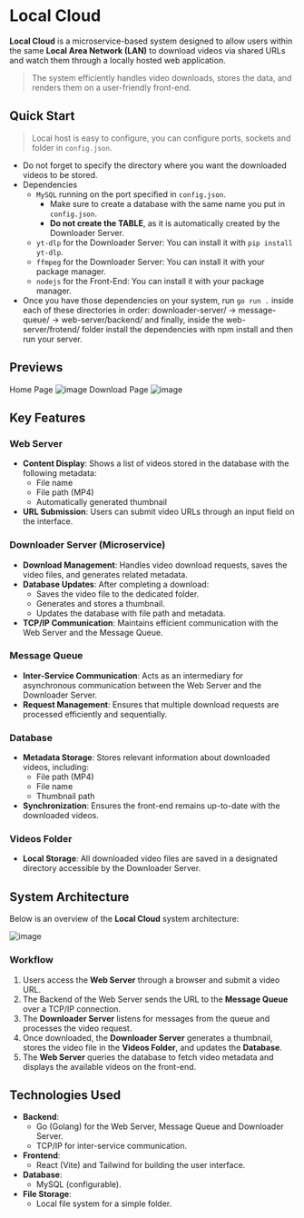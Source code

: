 # Local Cloud

**Local Cloud** is a microservice-based system designed to allow users within the same **Local Area Network (LAN)** to download videos via shared URLs and watch them through a locally hosted web application. 

> The system efficiently handles video downloads, stores the data, and renders them on a user-friendly front-end.


## Quick Start
> Local host is easy to configure, you can configure ports, sockets and folder in `config.json`.
- Do not forget to specify the directory where you want the downloaded videos to be stored.
- Dependencies
  - `MySQL` running on the port specified in `config.json`.
    - Make sure to create a database with the same name you put in `config.json`.
    - **Do not create the TABLE**, as it is automatically created by the Downloader Server.
  - `yt-dlp` for the Downloader Server: You can install it with `pip install yt-dlp`.
  - `ffmpeg` for the Downloader Server: You can install it with your package manager.
  - `nodejs` for the Front-End: You can install it with your package manager.
- Once you have those dependencies on your system, run `go run .` inside each of these directories in order: downloader-server/ -> message-queue/ -> web-server/backend/ and finally, inside the web-server/frotend/ folder install the dependencies with npm install and then run your server.
## Previews
Home Page
![image](https://github.com/user-attachments/assets/fb5f8b1b-9f6c-4259-a6fd-5f55178f1573)
Download Page
![image](https://github.com/user-attachments/assets/b64a45d0-f6d0-49ff-bae3-edad9ca8e7af)


## **Key Features**

### **Web Server**  
- **Content Display**: Shows a list of videos stored in the database with the following metadata:  
  - File name  
  - File path (MP4)  
  - Automatically generated thumbnail
- **URL Submission**: Users can submit video URLs through an input field on the interface.

### **Downloader Server (Microservice)**
- **Download Management**: Handles video download requests, saves the video files, and generates related metadata.  
- **Database Updates**: After completing a download:
  - Saves the video file to the dedicated folder.
  - Generates and stores a thumbnail.
  - Updates the database with file path and metadata.  
- **TCP/IP Communication**: Maintains efficient communication with the Web Server and the Message Queue.

### **Message Queue**  
- **Inter-Service Communication**: Acts as an intermediary for asynchronous communication between the Web Server and the Downloader Server.  
- **Request Management**: Ensures that multiple download requests are processed efficiently and sequentially.

### **Database**  
- **Metadata Storage**: Stores relevant information about downloaded videos, including:  
  - File path (MP4)  
  - File name  
  - Thumbnail path  
- **Synchronization**: Ensures the front-end remains up-to-date with the downloaded videos.

### **Videos Folder**  
- **Local Storage**: All downloaded video files are saved in a designated directory accessible by the Downloader Server.


## **System Architecture**

Below is an overview of the **Local Cloud** system architecture:

![image](https://github.com/user-attachments/assets/07858769-96fc-4783-90f0-f4119d6d36d4)

### **Workflow**  
1. Users access the **Web Server** through a browser and submit a video URL.  
2. The Backend of the Web Server sends the URL to the **Message Queue** over a TCP/IP connection.  
3. The **Downloader Server** listens for messages from the queue and processes the video request.  
4. Once downloaded, the **Downloader Server** generates a thumbnail, stores the video file in the **Videos Folder**, and updates the **Database**.  
5. The **Web Server** queries the database to fetch video metadata and displays the available videos on the front-end.  


## **Technologies Used**

- **Backend**:  
  - Go (Golang) for the Web Server, Message Queue and Downloader Server.  
  - TCP/IP for inter-service communication.  
- **Frontend**:  
  - React (Vite) and Tailwind for building the user interface.  
- **Database**:  
  - MySQL (configurable).  
- **File Storage**:  
  - Local file system for a simple folder.  



